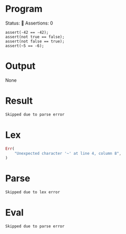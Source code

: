 # Program
Status: 🔴
Assertions: 0

```rustleaf
assert(-42 == -42);
assert(not true == false);
assert(not false == true);
assert(~5 == -6);
```

# Output
None

# Result
```rust
Skipped due to parse error
```

# Lex
```rust
Err(
    "Unexpected character '~' at line 4, column 8",
)
```

# Parse
```rust
Skipped due to lex error
```

# Eval
```rust
Skipped due to parse error
```